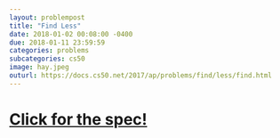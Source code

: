 ```yaml
---
layout: problempost
title: "Find Less"
date: 2018-01-02 00:08:00 -0400
due: 2018-01-11 23:59:59
categories: problems
subcategories: cs50
image: hay.jpeg
outurl: https://docs.cs50.net/2017/ap/problems/find/less/find.html
---
```


# [Click for the spec!]({{page.outurl}})
